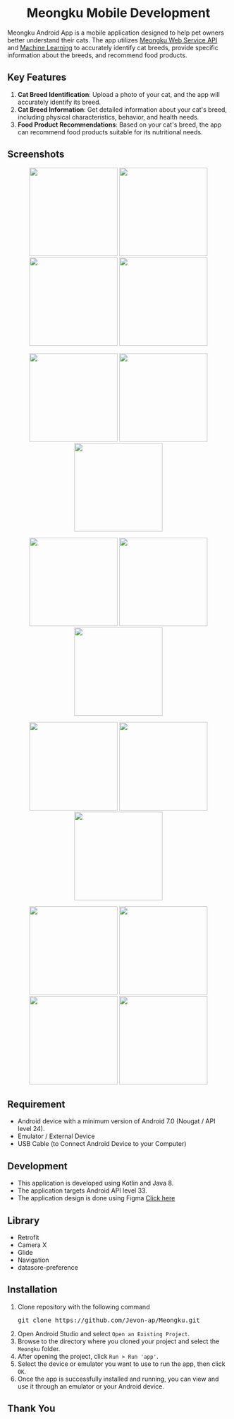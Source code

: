 <h1 align="center">Meongku Mobile Development</h1>

Meongku Android App is a mobile application designed to help pet owners better understand their cats. The app utilizes [Meongku Web Service API](https://github.com/arisafriyanto/meongku-capstone-project/tree/main/Cloud_computing) and [Machine Learning](https://github.com/arisafriyanto/meongku-capstone-project/tree/main/Machine_learning) to accurately identify cat breeds, provide specific information about the breeds, and recommend food products.


## Key Features

1. **Cat Breed Identification**: Upload a photo of your cat, and the app will accurately identify its breed.
2. **Cat Breed Information**: Get detailed information about your cat's breed, including physical characteristics, behavior, and health needs.
3. **Food Product Recommendations**: Based on your cat's breed, the app can recommend food products suitable for its nutritional needs.

## Screenshots

<p align="center">
  <img src="Images/onboarding.jpg" width="200">
  <img src="Images/register.jpg" width="200">
  <img src="Images/login.jpg" width="200">
  <img src="Images/home.jpg" width="200">
</p>

<p align="center">
  <img src="Images/article.jpg" width="200">
  <img src="Images/article-detail.jpg" width="200">
  <img src="Images/cat-profile.jpg" width="200">
</p>

<p align="center">
  <img src="Images/cat-detail.jpg" width="200">
  <img src="Images/scan.jpg" width="200">
  <img src="Images/scan-result.jpg" width="200">
</p>

<p align="center">
  <img src="Images/cat-produk-rec.jpg" width="200">
  <img src="Images/rec-result.jpg" width="200">
  <img src="Images/edit-profile.jpg" width="200">
</p>

<p align="center">
  <img src="Images/dark-mode.jpg" width="200">
  <img src="Images/close-app.jpg" width="200">
  <img src="Images/edit-password.png" width="200">
  <img src="Images/profile.jpg" width="200">
</p>

## Requirement

- Android device with a minimum version of Android 7.0 (Nougat / API level 24). 
- Emulator / External Device
- USB Cable (to Connect Android Device to your Computer)

## Development

- This application is developed using Kotlin and Java 8.
- The application targets Android API level 33.
- The application design is done using Figma  [Click here](https://www.figma.com/file/afKTL6nhRm9K1EvqpZJOrw/Untitled?type=design&node-id=25-214&t=Eu2plum8eh7KxVgD-0)

## Library
- Retrofit 
- Camera X
- Glide
- Navigation
- datasore-preference

## Installation

1. Clone repository with the following command
   <pre>git clone https://github.com/Jevon-ap/Meongku.git</pre>
2. Open Android Studio and select `Open an Existing Project`.
3. Browse to the directory where you cloned your project and select the `Meongku` folder.
4. After opening the project, click `Run > Run 'app'`.
5. Select the device or emulator you want to use to run the app, then click `OK`.
6. Once the app is successfully installed and running, you can view and use it through an emulator or your Android device.


## Thank You